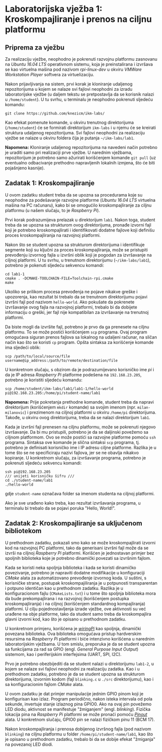 # Laboratorijska vježba 1: Kroskompajliranje i prenos na ciljnu platformu
## Priprema za vježbu
Za realizaciju vježbe, neophodno je pokrenuti razvojnu platformu zasnovanu na *Ubuntu 16.04 LTS* operativnom sistemu, koja je preinstalirana i izvršava se kao virtuelna mašina pod nazivom *rpi-linux-dev* u okviru *VMWare Workstation Player* softvera za virtuelizaciju.

Nakon prijavljivanja na sistem, prvi korak je kloniranje udaljenog repozitorijuma u kojem se nalaze svi fajlovi neophodni za izradu laboratorijske vježbe (u daljem tekstu se pretpostavlja da se korisnik nalazi u `/home/student`). U tu svrhu, u terminalu je neophodno pokrenuti sljedeću komandu:

```
git clone https://github.com/knezicm/ikm-labs/
```

Kao efekat pomenute komande, u okviru trenutnog direktorijuma (`/home/student`) će se formirati direktorijum `ikm-labs` i u njemu će se kreirati struktura udaljenog repozitorijuma. Svi fajlovi neophodni za realizaciju vježbe se nalaze u okviru foldera čija je putanja `~/ikm-labs/lab1`.

**Napomena:** Kloniranje udaljenog repozitorijuma na navedeni način potrebno je uraditi samo pri realizaciji prve vježbe. U narednim vježbama, repozitorijum je potrebno samo ažurirati korišćenjem komande `git pull` (uz eventualno odbacivanje prethodno napravljenih lokalnih izmjena, što će biti pojašnjeno kasnije).

## Zadatak 1: Kroskompajliranje
U ovom zadatku student treba da se upozna sa procedurama koje su neophodne za podešavanje razvojne platforme (*Ubuntu 16.04 LTS* virtuelna mašina na PC računaru), kako bi se omogućilo kroskompajliranje za ciljnu platformu (u našem slučaju, to je *Raspberry Pi*).

Prvi korak podrazumijeva prelazak u direktorijum `lab1`. Nakon toga, student treba da se upozna sa strukturom ovog direktorijuma, pronađe izvorni fajl koji je potrebno kroskompajlirati i identifikovati dodatne fajlove koji definišu proces kroskompajliranja na razvojnoj platformi.

Nakon što se student upozna sa strukturom direktorijuma i identifikuje segmente koji su ključni za proces kroskompajliranja, može se pristupiti prevođenju izvornog fajla u izvršni oblik koji je pogodan za izvršavanje na ciljnoj platformi. U tu svrhu, u trenutnom direktorijumu (`~/ikm-labs/lab1`), potrebno je pokenuti sljedeću sekvencu komandi:

```
cd lab1-1
cmake . -DCMAKE-TOOLCHAIN-FILE=Toolchain-rpi.cmake
make
```

Ukoliko se prilikom procesa prevođenja ne pojave nikakve greške i upozorenja, kao rezultat bi trebalo da se trenutnom direktorijumu pojavi izvršni fajl pod nazivom `hello-world`. Ako pokušate da pokrenete izvršavanje ovog fajla na razvojnoj platformi, trebalo bi da dobijete informaciju o greški, jer fajl nije kompatibilan za izvršavanje na trenutnoj platformi.

Da biste mogli da izvršite fajl, potrebno je prvo da ga prenesete na ciljnu platformu. To se može postići korišćenjem `scp` programa. Ovaj program omogućava siguran prenos fajlova sa lokalnog na udaljeni računar, na sličan način kao što se koristi `cp` program. Opšta sintaksa za korišćenje komande ima sljedeći oblik:

```
scp /path/to/local/source/file username@ip_address:/path/to/remote/destination/file
```

U konkretnom slučaju, s obzirom da je podrazumijevano korisničko ime *pi* i da je IP adresa *Raspberry Pi* platforme podešena na `192.168.23.205`, potrebno je koristiti sljedeću komandu:

```
scp /home/student/ikm-labs/lab1/lab1-1/hello-world pi@192.168.23.205:/home/pi/student-name/lab1
```

**Napomena:** Prije pokretanja prethodne komande, student treba da napravi direktorijum (korišćenjem `mkdir` komande) sa svojim imenom (npr. `milan-milanovic`) i prezimenom na ciljnoj platformi u okviru `/home/pi` direktorijuma. Takođe, u okviru ovog direktorijuma, treba da se nalazi direktorijum `lab1`.

Kada je izvršni fajl prenesen na ciljnu platformu, može se pokrenuti njegovo izvršavanje. Da bi mu pristupili, potrebno je da se daljinski povežemo sa ciljnom platformom. Ovo se može postići sa razvojne platforme pomoću `ssh` programa. Sintaksa ove komande je slična sintaksi `scp` programa, tj. potrebno je definisati korisničko ime i IP adresu ciljne platforme. Razlika je u tome što se ne specificiraju nazivi fajlova, jer se ne obavlja nikakvo kopiranje. U konkretnom slučaju, za izvršavanje programa, potrebno je pokrenuti sljedeću sekvencu komandi:

```
ssh pi@192.168.23.205
/// unijeti korisničku šifru ///
cd ./student-name/lab1
./hello-world
```

gdje `student-name` označava folder sa imenom studenta na ciljnoj platformi.

Ako je sve urađeno kako treba, kao rezultat izvršavanja programa, u terminalu bi trebalo da se pojavi poruka "Hello, World!".

## Zadatak 2: Kroskompajliranje sa uključenom bibliotekom
U prethodnom zadatku, pokazali smo kako se može kroskompajlirati izvorni kod na razvojnoj PC platformi, tako da generisani izvršni fajl može da se izvrši na ciljnoj *Raspberry Pi* platformi. Korišćen je jednostavan primjer bez spoljnih biblioteka koje je potrebno dinamički povezati sa izvršnim fajlom.

Kada se koristi neka spoljnja biblioteka i kada se koristi dinamičko povezivanje, potrebno je napraviti dodatne modifikacije u konfiguraciji *CMake* alata za automatizovano prevođenje izvornog koda. U suštini, s korisničke strane, postupak kroskompajiliranja je u potpunosti transparentan i potpuno identičan kao u prethodnom zadatku. Razlika je u konfiguracionom fajlu (`CMakeLists.txt`) i u tome što spoljnja biblioteka mora da bude prekompajlirana i na razvojnoj (korišćenjem postupka kroskompajliranja) i na ciljnoj (korišćenjem standardnog kompajliranja) platformi. U cilju pojednostavljenja izrade vježbe, ove aktivnosti su već urađene na obje platforme, tako da student samo treba da kroskompajlira glavni izvorni kod, kao što je opisano u prethodnom zadatku.

U konkretnom primjeru, korišćena je [*wiringPi*](http://wiringpi.com/) kao spoljnja, dinamički povezana biblioteka. Ova biblioteka omogućava pristup hardverskim resursima na *Raspberry Pi* platformi i biće intenzivno korišćena u narednim laboratorijskim vježbama. U tom smislu, preporuka je da se student upozna sa funkcijama za rad sa GPIO (engl. *General Purpose Input Output*) sistemom, kao i periferijskim interfejsima (UART, SPI, I2C).

Prvo je potrebno obezbijediti da se student nalazi u direktorijumu `lab1-2`, u kojem se nalaze svi fajlovi neophodni za realizaciju zadatka. Kao i u prethodnom zadatku, potrebno je da se student upozna sa strukturom direktorijuma, izvornim kodom (fajl `blinking.c` u `./src` direktorijumu), kao i sa konfiguracionim fajlom *CMake* alata.

U ovom zadatku je dat primjer manipulacije jednim GPIO pinom koji je konfigurisan kao izlaz. Program periodično, nakon isteka intervala od pola sekunde, invertuje stanje izlaznog pina GPIO0. Ako na ovaj pin povežemo LED diodu, aktivnost se manifestuje "žmiganjem" (engl. *blinking*). Fizička lokacija pina na *Raspberry Pi* platformi se može pronaći pomoću [*Pinout*](https://pinout.xyz/) alata. U konkretnom slučaju, GPIO0 pin se nalazi fizičkom pinu 11 (BCM 17).

Nakon kroskompajliranja i prenosa dobijenog izvršnog fajla (pod nazivom `blinking`) na ciljnu platformu u folder `/home/pi/student-name/lab1`, kao što je opisano u prethodnom zadatku, trebalo bi da se dobije efekat "žmiganja" na povezanoj LED diodi.
